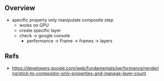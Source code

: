 
## Overview
* specific property only manipulate composite step
    * works on GPU
    * create specific layer
    * check -> google console
        * performance -> Frame -> frames -> layers 


## Refs
* https://developers.google.com/web/fundamentals/performance/rendering/stick-to-compositor-only-properties-and-manage-layer-count
